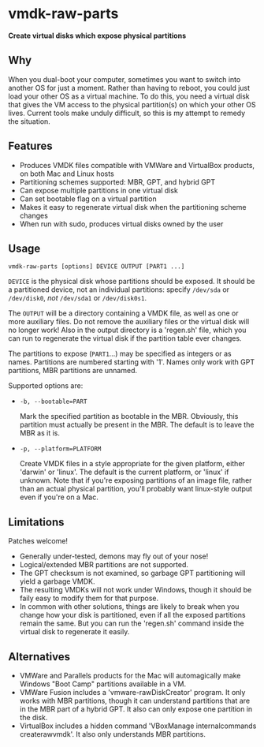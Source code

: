 vmdk-raw-parts
==============

**Create virtual disks which expose physical partitions**

Why
---

When you dual-boot your computer, sometimes you want to switch into another OS for just a moment. Rather than having to reboot, you could just load your other OS as a virtual machine. To do this, you need a virtual disk that gives the VM access to the physical partition(s) on which your other OS lives. Current tools make unduly difficult, so this is my attempt to remedy the situation.

Features
--------

* Produces VMDK files compatible with VMWare and VirtualBox products, on both Mac and Linux hosts
* Partitioning schemes supported: MBR, GPT, and hybrid GPT
* Can expose multiple partitions in one virtual disk
* Can set bootable flag on a virtual partition
* Makes it easy to regenerate virtual disk when the partitioning scheme changes
* When run with sudo, produces virtual disks owned by the user

Usage
-----

`vmdk-raw-parts [options] DEVICE OUTPUT [PART1 ...]`

`DEVICE` is the physical disk whose partitions should be exposed. It should be a partitioned device, not an individual partitions: specify `/dev/sda` or `/dev/disk0`, *not* `/dev/sda1` or `/dev/disk0s1`.

The `OUTPUT` will be a directory containing a VMDK file, as well as one or more auxiliary files. Do not remove the auxiliary files or the virtual disk will no longer work! Also in the output directory is a 'regen.sh' file, which you can run to regenerate the virtual disk if the partition table ever changes.

The partitions to expose (`PART1`...) may be specified as integers or as names. Partitions are numbered starting with '1'. Names only work with GPT partitions, MBR partitions are unnamed.

Supported options are:

* `-b, --bootable=PART`

	Mark the specified partition as bootable in the MBR. Obviously, this partition must actually be present in the MBR. The default is to leave the MBR as it is.

* `-p, --platform=PLATFORM`

	Create VMDK files in a style appropriate for the given platform, either 'darwin' or 'linux'. The default is the current platform, or 'linux' if unknown. Note that if you're exposing partitions of an image file, rather than an actual physical partition, you'll probably want linux-style output even if you're on a Mac.

Limitations
-----------

Patches welcome!

* Generally under-tested, demons may fly out of your nose!
* Logical/extended MBR partitions are not supported.
* The GPT checksum is not examined, so garbage GPT partitioning will yield a garbage VMDK.
* The resulting VMDKs will not work under Windows, though it should be faily easy to modify them for that purpose.
* In common with other solutions, things are likely to break when you change how your disk is partitioned, even if all the exposed partitions remain the same. But you can run the 'regen.sh' command inside the virtual disk to regenerate it easily.

Alternatives
------------

* VMWare and Parallels products for the Mac will automagically make Windows "Boot Camp" partitions available in a VM.
* VMWare Fusion includes a 'vmware-rawDiskCreator' program. It only works with MBR partitions, though it can understand partitions that are in the MBR part of a hybrid GPT. It also can only expose one partition in the disk.
* VirtualBox includes a hidden command 'VBoxManage internalcommands createrawvmdk'. It also only understands MBR partitions.
